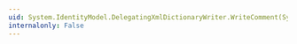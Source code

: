 ```yaml
---
uid: System.IdentityModel.DelegatingXmlDictionaryWriter.WriteComment(System.String)
internalonly: False
---
```

